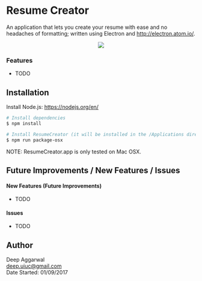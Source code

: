 Resume Creator
==============

An application that lets you create your resume with ease and no headaches of formatting; written using Electron and <http://electron.atom.io/>.

<p align="center">
    <img src="resources/images/appImageSmall.png">
</p>

### Features
- TODO

Installation
------------
Install Node.js: <https://nodejs.org/en/>

```sh
# Install dependencies
$ npm install

# Install ResumeCreator (it will be installed in the /Applications directory where all your apps live)
$ npm run package-osx
```

NOTE: ResumeCreator.app is only tested on Mac OSX.

Future Improvements / New Features / Issues
-------------------------------------------
#### New Features (Future Improvements)
- TODO

#### Issues
- TODO

Author
------
Deep Aggarwal  
deep.uiuc@gmail.com  
Date Started: 01/09/2017  
